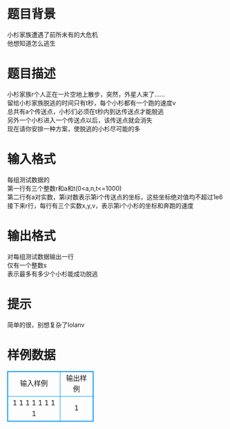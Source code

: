 # 

 
 # 题目背景 
小杉家族遭遇了前所未有的大危机<BR>他想知道怎么逃生 

 
 # 题目描述 
小杉家族r个人正在一片空地上散步，突然，外星人来了……<BR>留给小杉家族脱逃的时间只有t秒，每个小杉都有一个跑的速度v<BR>总共有a个传送点，小杉们必须在t秒内到达传送点才能脱逃<BR>另外一个小杉进入一个传送点以后，该传送点就会消失<BR>现在请你安排一种方案，使脱逃的小杉尽可能的多 

 
 # 输入格式 
每组测试数据的<BR>第一行有三个整数r和a和t(0&lt;a,n,t&lt;=1000)<BR>第二行有a对实数，第i对数表示第i个传送点的坐标，这些坐标绝对值均不超过1e6<BR>接下来r行，每行有三个实数x,y,v，表示第i个小杉的坐标和奔跑的速度 

 
 # 输出格式 
对每组测试数据输出一行<BR>仅有一个整数s<BR>表示最多有多少个小杉能成功脱逃 

 
 # 提示 
简单的很，别想复杂了lolanv 
# 样例数据
<style>
        table,table tr th, table tr td { border:1px solid #0094ff; }
        table { width: 200px; min-height: 25px; line-height: 25px; text-align: center; border-collapse: collapse;}   
    </style>
<table>
	<tr>
		<td>输入样例</td>
		<td>输出样例</td>
	</tr>
<tr><td>1 1 1
1 1
1 1 1</td><td>1</td></tr></table>

